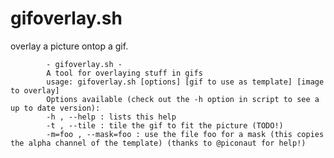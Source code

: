 # gifoverlay.sh
overlay a picture ontop a gif.

			- gifoverlay.sh -
			A tool for overlaying stuff in gifs
			usage: gifoverlay.sh [options] [gif to use as template] [image to overlay]
			Options available (check out the -h option in script to see a up to date version):
			-h , --help : lists this help
			-t , --tile : tile the gif to fit the picture (TODO!)
			-m=foo , --mask=foo : use the file foo for a mask (this copies the alpha channel of the template) (thanks to @piconaut for help!)

